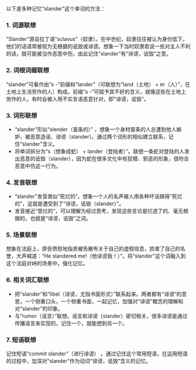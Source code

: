 以下是多种记忆“slander”这个单词的方法：

### 1. 词源联想
“Slander”源自拉丁语“sclavus”（奴隶）。在中世纪，奴隶往往被认为身份低下，他们的话语常被视为无根据的诋毁或诽谤。想象一下当时奴隶若说一些对主人不利的话，就可能被当作恶意中伤，由此记住“slander”有“诽谤，诋毁”之意。

### 2. 词根词缀联想
“slander”可看作由“s -”前缀和“lander”（可联想为“land（土地） + er（人）”，在土地上生活劳作的人）构成。前缀“s -”可赋予其不好的含义，就像这些在土地上劳作的人，有时会被人用不实言语恶意针对，即“诽谤，诋毁”。

### 3. 词形联想
 - “slander”形似“slender（苗条的）” ，想象一个身材苗条的人总遭到他人嫉妒，被恶意造谣、诽谤（slander）。通过两个词形的相似建立联系，记住“slander”含义。
 - 将单词拆分为“s（想象成蛇） + lander（登陆者）”。联想一条蛇对登陆的人发出恶意的诋毁（slander），因为蛇在很多文化中有狡猾、邪恶的形象，很符合恶意中伤这一行为。

### 4. 发音联想
 - “slander”发音类似“死烂的”。想象一个人的名声被人用各种坏话搞得“死烂的”，这就是遭受到了“诽谤，诋毁（slander）”。
 - 发音接近“思烂的”，可以理解为经过思考，发现这些言论是烂透了的、毫无根据的，也就是“诽谤，诋毁”之词。

### 5. 场景联想
想象在法庭上，原告愤怒地指责被告散布关于自己的虚假信息，损害了自己的名誉，大声喊道：“He slandered me!（他诽谤我！）”。将“slander”这个词融入到这个法庭对峙的场景中，强化记忆。

### 6. 相关词汇联想
 - 把“slander”和“libel（诽谤，尤指书面形式）”联系起来。两者都有“诽谤”的意思，一个侧重口头，一个侧重书面，一起记忆，加强对“诽谤”概念的理解和对“slander”的印象。
 - 与“rumor（谣言）”联想。谣言和诽谤（slander）密切相关，很多诽谤是通过传播谣言来实现的，记住一个，就能想到另一个。

### 7. 短语联想
记住短语“commit slander”（进行诽谤） 。通过记住这个常用短语，在运用短语的过程中，加深对“slander”作为动词“诽谤，诋毁”含义的记忆。 